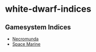 # white-dwarf-indices

## Gamesystem Indices

* [Necromunda](/necromunda.md)
* [Space Marine](/space-marine.md)
